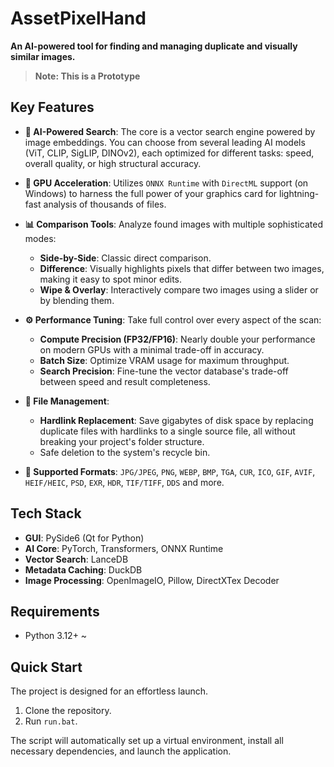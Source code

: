 # AssetPixelHand
**An AI-powered tool for finding and managing duplicate and visually similar images.**

> **Note: This is a  Prototype**

## Key Features
*   **🧠 AI-Powered Search**: The core is a vector search engine powered by image embeddings. You can choose from several leading AI models (ViT, CLIP, SigLIP, DINOv2), each optimized for different tasks: speed, overall quality, or high structural accuracy.

*   **🚀 GPU Acceleration**: Utilizes `ONNX Runtime` with `DirectML` support (on Windows) to harness the full power of your graphics card for lightning-fast analysis of thousands of files.

*   **📊 Comparison Tools**: Analyze found images with multiple sophisticated modes:
    *   **Side-by-Side**: Classic direct comparison.
    *   **Difference**: Visually highlights pixels that differ between two images, making it easy to spot minor edits.
    *   **Wipe & Overlay**: Interactively compare two images using a slider or by blending them.

*   **⚙️ Performance Tuning**: Take full control over every aspect of the scan:
    *   **Compute Precision (FP32/FP16)**: Nearly double your performance on modern GPUs with a minimal trade-off in accuracy.
    *   **Batch Size**: Optimize VRAM usage for maximum throughput.
    *   **Search Precision**: Fine-tune the vector database's trade-off between speed and result completeness.

*   **💾 File Management**:
    *   **Hardlink Replacement**: Save gigabytes of disk space by replacing duplicate files with hardlinks to a single source file, all without breaking your project's folder structure.
    *   Safe deletion to the system's recycle bin.

*   **📁 Supported Formats**: `JPG/JPEG`, `PNG`, `WEBP`, `BMP`, `TGA`, `CUR`, `ICO`, `GIF`, `AVIF`, `HEIF/HEIC`, `PSD`, `EXR`, `HDR`, `TIF/TIFF`, `DDS` and more.

## Tech Stack
*   **GUI**: PySide6 (Qt for Python)
*   **AI Core**: PyTorch, Transformers, ONNX Runtime
*   **Vector Search**: LanceDB
*   **Metadata Caching**: DuckDB
*   **Image Processing**: OpenImageIO, Pillow, DirectXTex Decoder

## Requirements
*   Python 3.12+ ~

## Quick Start
The project is designed for an effortless launch.

1.  Clone the repository.
2.  Run `run.bat`.

The script will automatically set up a virtual environment, install all necessary dependencies, and launch the application.
